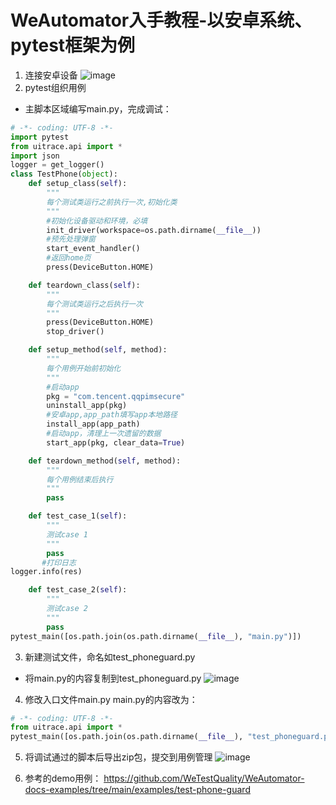 # WeAutomator入手教程-以安卓系统、pytest框架为例
1. 连接安卓设备
![image](https://user-images.githubusercontent.com/102640628/175203791-4fb34bd7-31ab-4879-8afd-4e76773efc7a.png)
2. pytest组织用例
- 主脚本区域编写main.py，完成调试：
```python
# -*- coding: UTF-8 -*-
import pytest
from uitrace.api import *
import json
logger = get_logger()
class TestPhone(object):
    def setup_class(self):
        """
        每个测试类运行之前执行一次,初始化类
        """
        #初始化设备驱动和环境，必填
        init_driver(workspace=os.path.dirname(__file__))
        #预先处理弹窗
        start_event_handler()
        #返回home页
        press(DeviceButton.HOME)

    def teardown_class(self):
        """
        每个测试类运行之后执行一次
        """
        press(DeviceButton.HOME)
        stop_driver()

    def setup_method(self, method):
        """
        每个用例开始前初始化
        """
        #启动app
        pkg = "com.tencent.qqpimsecure"
        uninstall_app(pkg)
        #安卓app,app_path填写app本地路径
        install_app(app_path)
        #启动app，清理上一次遗留的数据
        start_app(pkg, clear_data=True)

    def teardown_method(self, method):
        """
        每个用例结束后执行
        """
        pass

    def test_case_1(self):
        """
        测试case 1 
        """
        pass
       #打印日志
logger.info(res)

    def test_case_2(self):
        """
        测试case 2
        """
        pass
pytest_main([os.path.join(os.path.dirname(__file__), "main.py")])
```
3. 新建测试文件，命名如test_phoneguard.py
- 将main.py的内容复制到test_phoneguard.py
![image](https://user-images.githubusercontent.com/102640628/175204165-6329fc0e-4018-486f-b642-1b51fc17bc7a.png)
4. 修改入口文件main.py
main.py的内容改为：
```python
# -*- coding: UTF-8 -*-
from uitrace.api import *
pytest_main([os.path.join(os.path.dirname(__file__), "test_phoneguard.py")])
```
5. 将调试通过的脚本后导出zip包，提交到用例管理
![image](https://user-images.githubusercontent.com/102640628/175204282-685eab55-29bd-4641-b836-37bfa9e5c1dc.png)

6. 参考的demo用例：
    https://github.com/WeTestQuality/WeAutomator-docs-examples/tree/main/examples/test-phone-guard

